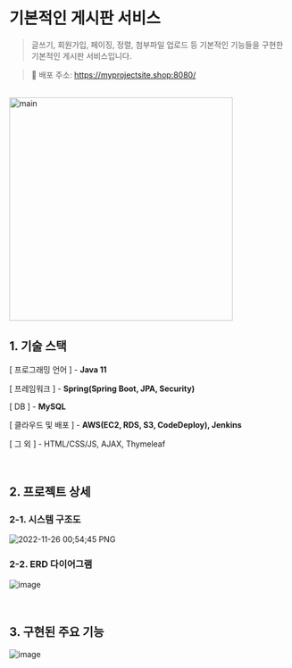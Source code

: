 # 기본적인 게시판 서비스
> 글쓰기, 회원가입, 페이징, 정렬, 첨부파일 업로드 등 기본적인 기능들을 구현한 기본적인 게시판 서비스입니다. 

> :link: 배포 주소: https://myprojectsite.shop:8080/

<br>

<img alt="main" src="https://user-images.githubusercontent.com/74748851/197431094-22694ebc-9879-47c4-92c4-ba82741ba650.PNG" height="400"/>

<br>

## 1. 기술 스택

[ 프로그래밍 언어 ] - **Java 11**

[ 프레임워크 ] - **Spring(Spring Boot, JPA, Security)**

[ DB ] - **MySQL**

[ 클라우드 및 배포 ] - **AWS(EC2, RDS, S3, CodeDeploy), Jenkins**

[ 그 외 ] - HTML/CSS/JS, AJAX, Thymeleaf

<br>

## 2. 프로젝트 상세
### 2-1. 시스템 구조도
![2022-11-26 00;54;45 PNG](https://user-images.githubusercontent.com/74748851/204189026-ea94b8b1-5c7c-4139-92b8-6c4e19dc0ec9.png)

### 2-2. ERD 다이어그램
![image](https://user-images.githubusercontent.com/74748851/197431383-2e1e26ba-38bd-4023-8a50-2eb1c9998b69.png)

<br>

## 3. 구현된 주요 기능
![image](https://user-images.githubusercontent.com/74748851/219304047-4a451ee0-5f2c-44c8-af86-5515fcdb4f17.png)

